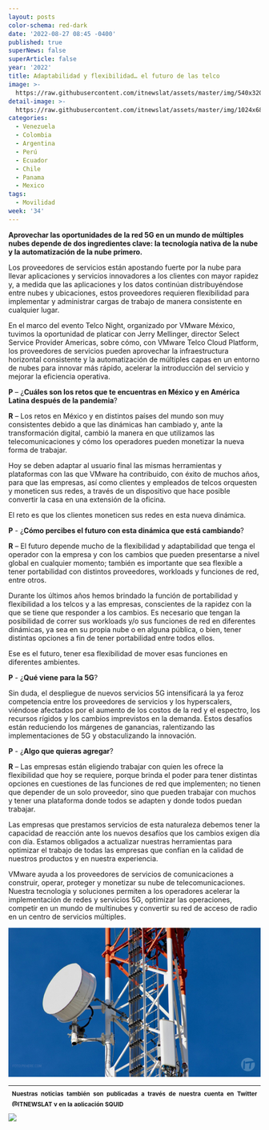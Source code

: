 ```yaml
---
layout: posts
color-schema: red-dark
date: '2022-08-27 08:45 -0400'
published: true
superNews: false
superArticle: false
year: '2022'
title: Adaptabilidad y flexibilidad… el futuro de las telco
image: >-
  https://raw.githubusercontent.com/itnewslat/assets/master/img/540x320/Telecomunicacion-p.jpg
detail-image: >-
  https://raw.githubusercontent.com/itnewslat/assets/master/img/1024x680/Telecomunicacion-g.jpg
categories:
  - Venezuela
  - Colombia
  - Argentina
  - Perú
  - Ecuador
  - Chile
  - Panama
  - Mexico
tags:
  - Movilidad
week: '34'
---
```

**Aprovechar las oportunidades de la red 5G en un mundo de múltiples nubes depende de dos ingredientes clave: la tecnología nativa de la nube y la automatización de la nube primero.**

Los proveedores de servicios están apostando fuerte por la nube para llevar aplicaciones y servicios innovadores a los clientes con mayor rapidez y, a medida que las aplicaciones y los datos continúan distribuyéndose entre nubes y ubicaciones, estos proveedores requieren flexibilidad para implementar y administrar cargas de trabajo de manera consistente en cualquier lugar. 
 
En el marco del evento Telco Night, organizado por VMware México, tuvimos la oportunidad de platicar con Jerry Mellinger, director Select Service Provider Americas, sobre cómo, con VMware Telco Cloud Platform, los proveedores de servicios pueden aprovechar la infraestructura horizontal consistente y la automatización de múltiples capas en un entorno de nubes para innovar más rápido, acelerar la introducción del servicio y mejorar la eficiencia operativa. 
 
**P** – ¿**Cuáles son los retos que te encuentras en México y en América Latina después de la pandemia**?
 
**R** – Los retos en México y en distintos países del mundo son muy consistentes debido a que las dinámicas han cambiado y, ante la transformación digital, cambió la manera en que utilizamos las telecomunicaciones y cómo los operadores pueden monetizar la nueva forma de trabajar.
 
Hoy se deben adaptar al usuario final las mismas herramientas y plataformas con las que VMware ha contribuido, con éxito de muchos años, para que las empresas, así como clientes y empleados de telcos orquesten y moneticen sus redes, a través de un dispositivo que hace posible convertir la casa en una extensión de la oficina. 
 
El reto es que los clientes moneticen sus redes en esta nueva dinámica.
 
**P** - ¿**Cómo percibes el futuro con esta dinámica que está cambiando**?
 
**R** – El futuro depende mucho de la flexibilidad y adaptabilidad que tenga el operador con la empresa y con los cambios que pueden presentarse a nivel global en cualquier momento; también es importante que sea flexible a tener portabilidad con distintos proveedores, workloads y funciones de red, entre otros.
 
Durante los últimos años hemos brindado la función de portabilidad y flexibilidad a los telcos y a las empresas, conscientes de la rapidez con la que se tiene que responder a los cambios. Es necesario que tengan la posibilidad de correr sus workloads y/o sus funciones de red en diferentes dinámicas, ya sea en su propia nube o en alguna pública, o bien, tener distintas opciones a fin de tener portabilidad entre todos ellos.
 
Ese es el futuro, tener esa flexibilidad de mover esas funciones en diferentes ambientes.
 
**P** - ¿**Qué viene para la 5G**?
 
Sin duda, el despliegue de nuevos servicios 5G intensificará la ya feroz competencia entre los proveedores de servicios y los hyperscalers, viéndose afectados por el aumento de los costos de la red y el espectro, los recursos rígidos y los cambios imprevistos en la demanda. Estos desafíos están reduciendo los márgenes de ganancias, ralentizando las implementaciones de 5G y obstaculizando la innovación. 
 
**P** - ¿**Algo que quieras agregar**?
 
**R** – Las empresas están eligiendo trabajar con quien les ofrece la flexibilidad que hoy se requiere, porque brinda el poder para tener distintas opciones en cuestiones de las funciones de red que implementen; no tienen que depender de un solo proveedor, sino que pueden trabajar con muchos y tener una plataforma donde todos se adapten y donde todos puedan trabajar. 
 
Las empresas que prestamos servicios de esta naturaleza debemos tener la capacidad de reacción ante los nuevos desafíos que los cambios exigen día con día. Estamos obligados a actualizar nuestras herramientas para optimizar el trabajo de todas las empresas que confían en la calidad de nuestros productos y en nuestra experiencia.
 
VMware ayuda a los proveedores de servicios de comunicaciones a construir, operar, proteger y monetizar su nube de telecomunicaciones. Nuestra tecnología y soluciones permiten a los operadores acelerar la implementación de redes y servicios 5G, optimizar las operaciones, competir en un mundo de multinubes y convertir su red de acceso de radio en un centro de servicios múltiples.

![](https://raw.githubusercontent.com/itnewslat/assets/master/img/540x320/Telecomunicacion-p.jpg)

<table style="height: 42px;" width="569">
<tbody>
<tr>
<td style="text-align: justify;"><sub><strong>Nuestras noticias también son publicadas a través de nuestra cuenta en Twitter <a href="https://twitter.com/itnewslat?lang=es">@ITNEWSLAT</a> y en la aplicación <a href="https://squidapp.co/en/">SQUID</a></strong></sub></td>
</tr>
</tbody>
</table>

<img src="https://tracker.metricool.com/c3po.jpg?hash=56f88a41e39ab42c063cc51676587a04"/>